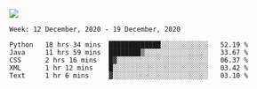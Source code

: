 <!--
**Mat2ja/Mat2ja** is a ✨ _special_ ✨ repository because its `README.md` (this file) appears on your GitHub profile.

Here are some ideas to get you started:

- 🔭 I’m currently working on ...
- 🌱 I’m currently learning ...
- 👯 I’m looking to collaborate on ...
- 🤔 I’m looking for help with ...
- 💬 Ask me about ...
- 📫 How to reach me: ...
- 😄 Pronouns: ...
- ⚡ Fun fact: ...
-->

<img src='https://media.giphy.com/media/xT9IgG50Fb7Mi0prBC/giphy.gif'>

<!--START_SECTION:waka-->
```text
Week: 12 December, 2020 - 19 December, 2020

Python   18 hrs 34 mins  █████████████░░░░░░░░░░░░   52.19 % 
Java     11 hrs 59 mins  ████████▒░░░░░░░░░░░░░░░░   33.67 % 
CSS      2 hrs 16 mins   █▓░░░░░░░░░░░░░░░░░░░░░░░   06.37 % 
XML      1 hr 12 mins    █░░░░░░░░░░░░░░░░░░░░░░░░   03.42 % 
Text     1 hr 6 mins     ▓░░░░░░░░░░░░░░░░░░░░░░░░   03.10 % 
```
<!--END_SECTION:waka-->
